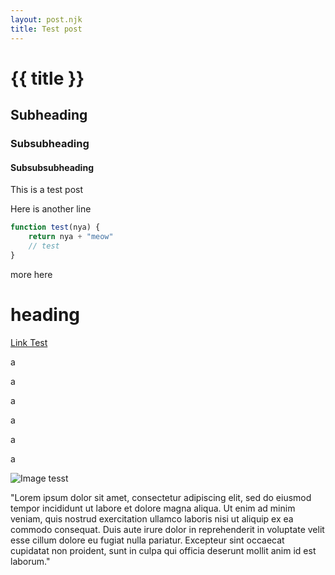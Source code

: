 ```yaml
---
layout: post.njk
title: Test post
---
```

# {{ title }}
## Subheading
### Subsubheading
#### Subsubsubheading

This is a test post

Here is another line

```js
function test(nya) {
    return nya + "meow"
    // test
}
```

more here

# heading

[Link Test](https://www.youtube.com/watch?v=dQw4w9WgXcQ)

a 

a

a

a

a

a

![Image tesst](https://picsum.photos/1920/1080)

"Lorem ipsum dolor sit amet, consectetur adipiscing elit, sed do eiusmod tempor incididunt ut labore et dolore magna aliqua. Ut enim ad minim veniam, quis nostrud exercitation ullamco laboris nisi ut aliquip ex ea commodo consequat. Duis aute irure dolor in reprehenderit in voluptate velit esse cillum dolore eu fugiat nulla pariatur. Excepteur sint occaecat cupidatat non proident, sunt in culpa qui officia deserunt mollit anim id est laborum."
